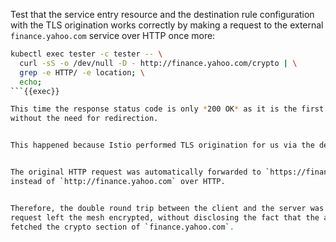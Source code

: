 Test that the service entry resource and the destination rule configuration with the TLS origination
works correctly by making a request to the external `finance.yahoo.com` service over HTTP once more:


```bash
kubectl exec tester -c tester -- \
  curl -sS -o /dev/null -D - http://finance.yahoo.com/crypto | \
  grep -e HTTP/ -e location; \
  echo;
```{{exec}}

This time the response status code is only *200 OK* as it is the first and only response you got from the service,
without the need for redirection.


This happened because Istio performed TLS origination for us via the destination rule created in the previous step.


The original HTTP request was automatically forwarded to `https://finance.yahoo.com` as HTTPS
instead of `http://finance.yahoo.com` over HTTP.


Therefore, the double round trip between the client and the server was eliminated, and the
request left the mesh encrypted, without disclosing the fact that the application
fetched the crypto section of `finance.yahoo.com`.
